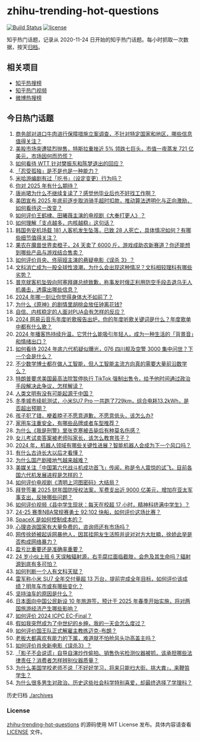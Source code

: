 # zhihu-trending-hot-questions

[![Build Status](https://github.com/justjavac/zhihu-trending-hot-questions/workflows/ci/badge.svg?branch=master)](https://github.com/justjavac/zhihu-trending-hot-questions/actions)
[![license](https://img.shields.io/github/license/justjavac/zhihu-trending-hot-questions)](https://github.com/justjavac/zhihu-trending-hot-questions/blob/master/LICENSE)

知乎热门话题，记录从 2020-11-24
日开始的知乎热门话题。每小时抓取一次数据，按天[归档](./archives)。

## 相关项目

- [知乎热搜榜](https://github.com/justjavac/zhihu-trending-top-search)
- [知乎热门视频](https://github.com/justjavac/zhihu-trending-hot-video)
- [微博热搜榜](https://github.com/justjavac/weibo-trending-hot-search)

## 今日热门话题

<!-- BEGIN -->
<!-- 最后更新时间 Sun Dec 29 2024 11:27:31 GMT+0800 (China Standard Time) -->

1. [商务部对进口牛肉进行保障措施立案调查，不针对特定国家和地区，哪些信息值得关注？](https://www.zhihu.com/question/8017457729)
1. [美股市场突遭猛烈抛售，特斯拉重挫近 5% 领跌七巨头，市值一夜蒸发 721 亿美元，市场因何而恐慌？](https://www.zhihu.com/question/8075726973)
1. [如何看待 WTT 针对樊振东和陈梦退出的回应？](https://www.zhihu.com/question/8118918539)
1. [「忍受孤独」是不是也是一种能力？](https://www.zhihu.com/question/7765469470)
1. [米哈游编剧有过「吃书」（设定变更）行为吗？](https://www.zhihu.com/question/7670277458)
1. [你对 2025 年有什么期待？](https://www.zhihu.com/question/6106675709)
1. [唐尚珺为什么不继续复读了？感觉他毕业后也不好找工作啊？](https://www.zhihu.com/question/667247080)
1. [美团宣布 2025 年底前逐步取消骑手超时扣款，推动算法透明化与正向激励，如何看待这一改变？](https://www.zhihu.com/question/8023106852)
1. [如何评价王鹤棣、田曦薇主演的电视剧《大奉打更人》？](https://www.zhihu.com/question/3838228946)
1. [如何理解「支点越多，内核越稳」这句话？](https://www.zhihu.com/question/7271313613)
1. [韩国务安机场载 181 人客机发生坠落，已致 28 人死亡，具体情况如何？有哪些细节值得关注？](https://www.zhihu.com/question/8152680240)
1. [果农在魔兽世界卖橙子，24 天卖了 6000 斤，游戏成助农新赛道？你还能想到哪些产品与游戏结合售卖？](https://www.zhihu.com/question/8071297760)
1. [如何评价肖央、佟丽娅主演的悬疑电影《误杀 3》？](https://www.zhihu.com/question/8022975790)
1. [文科消亡成为一股全球性浪潮，为什么会出现这种情况？文科相较理科有哪些劣势？](https://www.zhihu.com/question/8086341738)
1. [普京就客机坠毁向阿塞拜疆总统致歉，称事发时俄正利用防空手段击退乌无人机袭击，透露出哪些信息？](https://www.zhihu.com/question/8117331659)
1. [2024 年哪一刻让你觉得身体大不如前了？](https://www.zhihu.com/question/6752167369)
1. [为什么《原神》的剧情里胡桃会放任钟离花钱?](https://www.zhihu.com/question/527557940)
1. [自信、内核稳定的人面对PUA会有怎样的反应？](https://www.zhihu.com/question/7497488334)
1. [2024 网易云音乐年度听歌报告出炉，你的年度听歌关键词是什么？年度歌单中都有什么歌？](https://www.zhihu.com/question/7980859155)
1. [2024 年播客热持续升温，它凭什么能吸引年轻人，成为一种生活的「背景音」和情绪出口？](https://www.zhihu.com/question/7084088943)
1. [如何看待 2024 年底六代机疑似曝光，076 四川舰及空警 3000 集中问世？下一个会是什么？](https://www.zhihu.com/question/8038336948)
1. [不少数学博士都在做人工智能，但人工智能主流方向真的需要大量前沿数学么？](https://www.zhihu.com/question/515063566)
1. [特朗普要求美国最高法院暂停执行 TikTok 强制出售令，给予他时间通过政治手段解决此争议，怎样解读？](https://www.zhihu.com/question/8068996866)
1. [人类文明有没有可能起源于中国？](https://www.zhihu.com/question/3072935311)
1. [冬季城市续航测试，小米SU7 Pro 一共跑了729km，综合电耗13.2kWh，是否超出预期？](https://www.zhihu.com/question/7123725133)
1. [孩子犯了错，梗着脖子不愿意道歉，不愿意低头，该怎么办?](https://www.zhihu.com/question/6074377776)
1. [家用车注重安全，有哪些品牌或者车型推荐？](https://www.zhihu.com/question/7906571610)
1. [为什么《我是刑警》里张克寒被击毙后有种莫名伤感？](https://www.zhihu.com/question/7360827152)
1. [女儿考试卖答案被老师叫家长，该怎么教育孩子？](https://www.zhihu.com/question/7945189688)
1. [2024 年，机器人领域有哪些关键性进展？智能机器人会成为下一个风口吗？](https://www.zhihu.com/question/6738842444)
1. [有什么古诗长大以后才看懂？](https://www.zhihu.com/question/646403110)
1. [为什么国产剧接地气越来越难？](https://www.zhihu.com/question/7381552698)
1. [美媒关注「中国第六代战斗机成功首飞」传闻，称是令人震惊的试飞，目前各国六代机发展进程是怎样的？](https://www.zhihu.com/question/8071663317)
1. [如何评价电视剧《清明上河图密码》大结局？](https://www.zhihu.com/question/8041806089)
1. [拜登签署 2025 财年国防授权法案，军费支出近 9000 亿美元，增加在亚太军事支出，反映哪些问题？](https://www.zhihu.com/question/7736519835)
1. [如何评价视频《县中学生现状：每天在校超 17 小时，精神科挤满中学生》？](https://www.zhihu.com/question/8001560738)
1. [24-25 赛季NBA常规赛勇士 92:102 快船，如何评价这场比赛？](https://www.zhihu.com/question/8076900986)
1. [SpaceX 是如何控制成本的？](https://www.zhihu.com/question/21905398)
1. [心理咨询国家有大量免费的，咨询师还有市场吗？](https://www.zhihu.com/question/7880454594)
1. [网传徐娇被起诉网暴他人，因其挂网友生活照并说对对方大肚腩，徐娇此举是否构成网络暴力？](https://www.zhihu.com/question/8102774459)
1. [盈亏比重要还是准确率重要？](https://www.zhihu.com/question/5568937097)
1. [24 岁小伙上班 6 天误触辐射源，右手腐烂面临截肢，会危及其生命吗？辐射源到底有多可怕？](https://www.zhihu.com/question/7842123012)
1. [如何判断一个人有文科天赋？](https://www.zhihu.com/question/438266130)
1. [雷军称小米 SU7 全年交付量超 13 万台，提前完成全年目标，如何评价该成绩？明年车市或有哪些变化？](https://www.zhihu.com/question/8089957534)
1. [坚持油车的原因是什么？](https://www.zhihu.com/question/3139858418)
1. [日本面向中国公民新设 10 年旅游签，预计于 2025 年春季开始实施，将对两国旅游经济产生哪些影响？](https://www.zhihu.com/question/7828163623)
1. [如何评价 2024 ICPC EC-Final？](https://www.zhihu.com/question/5762136546)
1. [假如我突然成为了中世纪的乡绅，我的一天会怎么度过？](https://www.zhihu.com/question/929339990)
1. [如何评价国王队正式解雇主教练迈克-布朗？](https://www.zhihu.com/question/8073142899)
1. [老板大都喜欢有能力的下属，难道就不怕抢风头功高盖主吗？](https://www.zhihu.com/question/7734714885)
1. [如何评价肖央新电影《误杀3》？](https://www.zhihu.com/question/8043058119)
1. [「影子不会说谎」自导自演炒作偷拍、销售伪劣检测仪器被抓，该承担哪些法律责任？消费者怎样辨别仪器质量？](https://www.zhihu.com/question/8068920384)
1. [为什么美国学校老师不说「不好好学习，将来只能扫大街、挑大粪」，来鞭笞学生？](https://www.zhihu.com/question/632232275)
1. [为什么很多男生对政治、历史这些社会科学特别喜爱，却最终选择了学理科？](https://www.zhihu.com/question/7263576563)

<!-- END -->

历史归档 [./archives](./archives)

### License

[zhihu-trending-hot-questions](https://github.com/justjavac/zhihu-trending-hot-questions)
的源码使用 MIT License 发布。具体内容请查看 [LICENSE](./LICENSE) 文件。
